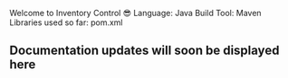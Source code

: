 Welcome to Inventory Control 😎
Language: Java
Build Tool: Maven
Libraries used so far: pom.xml

## Documentation updates will soon be displayed here
